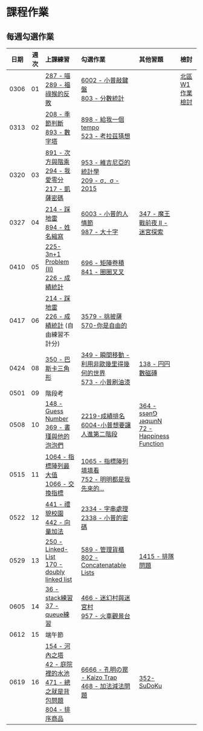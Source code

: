# 課程作業

## 每週勾選作業

| 日期 | 週次 | 上課練習                                               | 勾選作業                                                         | 其他習題 | 檢討                             |
| :--: | :--: | :----------------------------------------------------- | :--------------------------------------------------------------- | :------- | :------------------------------- |
| 0306 |  01  | [287 - 喵][neoj-287]<br>[289 - 福祿猴的反敗][neoj-289] | [6002 - 小普敲鍵盤][neoj-6002]<br>[803 - 分數統計][neoj-803]     |          | [北區 W1 作業檢討][tp-review-w1] |
| 0313 |  02  | [208 - 季節判斷][neoj-208]<br>[893 - 數字塔][neoj-893] | [898 - 給我一個 tempo][neoj-898]<br>[523 - 考拉茲猜想][neoj-523] |          |                                  |
| 0320 |  03  |  [891 - 次方與階乘][neoj-891]<br>[294 - 我愛零分][neoj-294]<br>[217 - 凱薩密碼][neoj-217] | [953 - 維吉尼亞的統計學][neoj-953]<br>[209 - σ．σ - 2015][neoj-209] | | |
| 0327| 04|[214 - 踩地雷][neoj-214]<br>[894 - 姓名縮寫][neoj-894] | [6003 - 小普的人情節][neoj-6003] <br> [987 - 大十字][neoj-987] | [347 - 魔王戰前夜 II - 迷宮探索][neoj-347] ||
| 0410| 05|[225-3n+1 Problem (II)][neoj-225] <br>[226 - 成績統計][neoj-226] |[696 - 矩陣卷積][neoj-696]<br>[841 - 圈圈叉叉][neoj-841]| |
| 0417| 06| [214 - 踩地雷][neoj-214]<br>[226 - 成績統計][neoj-226] (自由練習不計分) |[3579 - 挑披薩][neoj-3579]<br>[570-你是自由的][neoj-570] | |
| 0424| 08| [350 - 巴斯卡三角形][neoj-350] <br/> |[349 - 瞬間移動 - 利用非歐幾里得幾何的世界][neoj-349]<br>[573 - 小普刷油漆][neoj-573] | [138 - 円円數磁磚][neoj-138]  |
| 0501| 09| 階段考 |
| 0508| 10| [148 - Guess Number][neoj-148] <br/> [369 - 書瑾與他的泡泡們][neoj-369]     | [2219-成績排名][neoj-2219]<br />[6004-小普想要讓人進第二階段][neoj-6004]| [364 - ssǝnꓨ ɹǝqɯnN][neoj-364] <br />[72 -Happiness Function ][neoj-72] |
|0515| 11| [1064 - 指標陣列最大值][neoj-1064] <br/> [1066 - 交換指標][neoj-1066]|[1065 - 指標陣列填填看][neoj-1065] <br/> [752 - 明明都是我先來的...][neoj-752]|||
|0522| 12| [441 - 禮貌校園][neoj-441] <br/> [442 - 向量加法][neoj-442] |[2334 - 字串處理][neoj-2334] <br/> [2338 - 小普的密碼][neoj-2338]|||
|0529| 13| [250 - Linked-List][neoj-250] <br/> [170 - doubly linked list][neoj-170] | [589 - 管理貨櫃][neoj-589] <br/> [802 - Concatenatable Lists][neoj-802] | [1415 - 排隊問題][neoj-1415] | |
|0605| 14| [36 - stack練習][neoj-36] <br/> [37 - queue練習][neoj-37] | [466 - 迷幻村與迷宮村][neoj-466] <br/> [957 - 火車觀景台][neoj-957] | | |
|0612| 15| 端午節 | | |
|0619| 16| [154 - 河內之塔][neoj-154] <br/> [42 - 庭院裡的水池][neoj-42] <br/> [471 - 總之就是背包問題][neoj-471] <br/> [804 - 排序商品][neoj-804] | [6666 - 孔明の罠 - Kaizo Trap][neoj-6666] <br />[468 - 加法減法問題][neoj-468]| [352-SuDoKu][neoj-352]|

[neoj-352]: https://neoj.sprout.tw/problem/352/
[neoj-468]: https://neoj.sprout.tw/problem/468/
[neoj-6666]: https://neoj.sprout.tw/problem/6666/
[neoj-804]: https://neoj.sprout.tw/problem/804/
[neoj-471]: https://neoj.sprout.tw/problem/471/
[neoj-42]: https://neoj.sprout.tw/problem/42/
[neoj-154]: https://neoj.sprout.tw/problem/154/
[neoj-287]: https://neoj.sprout.tw/problem/287/
[neoj-289]: https://neoj.sprout.tw/problem/289/
[neoj-6002]: https://neoj.sprout.tw/problem/6002/
[neoj-803]: https://neoj.sprout.tw/problem/803/
[tp-review-w1]: https://www.csie.ntu.edu.tw/~b06902029/reveal.js/Sprout/2021/HW-Review-W1/#/
[neoj-208]: https://neoj.sprout.tw/problem/208/
[neoj-893]: https://neoj.sprout.tw/problem/893/
[neoj-898]: https://neoj.sprout.tw/problem/898/
[neoj-523]: https://neoj.sprout.tw/problem/523/
[neoj-953]: https://neoj.sprout.tw/problem/953/
[neoj-891]: https://neoj.sprout.tw/problem/891/
[neoj-294]: https://neoj.sprout.tw/problem/294/
[neoj-217]: https://neoj.sprout.tw/problem/217/
[neoj-953]: https://neoj.sprout.tw/problem/953/
[neoj-209]: https://neoj.sprout.tw/problem/209/
[neoj-347]: https://neoj.sprout.tw/problem/347/
[neoj-214]: https://neoj.sprout.tw/problem/214/
[neoj-894]: https://neoj.sprout.tw/problem/894/
[neoj-6003]: https://neoj.sprout.tw/problem/6003/
[neoj-987]: https://neoj.sprout.tw/problem/987/
[neoj-225]: https://neoj.sprout.tw/problem/225/
[neoj-226]: https://neoj.sprout.tw/problem/226/
[neoj-696]: https://neoj.sprout.tw/problem/696/
[neoj-841]: https://neoj.sprout.tw/problem/841/
[neoj-3579]: https://neoj.sprout.tw/problem/3579/
[neoj-570]: https://neoj.sprout.tw/problem/570/
[neoj-573]: https://neoj.sprout.tw/problem/573/
[neoj-349]: https://neoj.sprout.tw/problem/349/
[neoj-148]: https://neoj.sprout.tw/problem/148/
[neoj-364]: https://neoj.sprout.tw/problem/364/
[neoj-72]: https://neoj.sprout.tw/problem/72/
[neoj-2219]: https://neoj.sprout.tw/problem/2219/
[neoj-6004]: https://neoj.sprout.tw/problem/6004/
[neoj-369]: https://neoj.sprout.tw/problem/369/
[neoj-350]: https://neoj.sprout.tw/problem/350/
[neoj-138]: https://neoj.sprout.tw/problem/138/
[neoj-1066]: https://neoj.sprout.tw/problem/1066/
[neoj-1065]: https://neoj.sprout.tw/problem/1065/
[neoj-1064]: https://neoj.sprout.tw/problem/1064/
[neoj-752]: https://neoj.sprout.tw/problem/752/
[neoj-441]: https://neoj.sprout.tw/problem/441/
[neoj-442]: https://neoj.sprout.tw/problem/442/
[neoj-2334]: https://neoj.sprout.tw/problem/2334/
[neoj-2338]: https://neoj.sprout.tw/problem/2338/
[neoj-250]: https://neoj.sprout.tw/problem/250/
[neoj-170]: https://neoj.sprout.tw/problem/170/
[neoj-589]: https://neoj.sprout.tw/problem/589/
[neoj-802]: https://neoj.sprout.tw/problem/802/
[neoj-1415]: https://neoj.sprout.tw/problem/1415/
[neoj-36]: https://neoj.sprout.tw/problem/36/
[neoj-37]: https://neoj.sprout.tw/problem/37/
[neoj-466]: https://neoj.sprout.tw/problem/466/
[neoj-957]: https://neoj.sprout.tw/problem/957/
